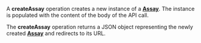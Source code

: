 <a name="createAssay"></a>A **createAssay** operation creates a new instance of a <a href="#assays">**Assay**</a>. The instance is populated with the content of the body of the API call.

The **createAssay** operation returns a JSON object representing the newly created <a href="#assays">**Assay**</a> and redirects to its URL.
